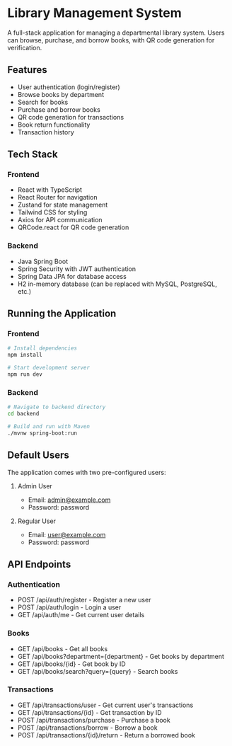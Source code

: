 # Library Management System

A full-stack application for managing a departmental library system. Users can browse, purchase, and borrow books, with QR code generation for verification.

## Features

- User authentication (login/register)
- Browse books by department
- Search for books
- Purchase and borrow books
- QR code generation for transactions
- Book return functionality
- Transaction history

## Tech Stack

### Frontend
- React with TypeScript
- React Router for navigation
- Zustand for state management
- Tailwind CSS for styling
- Axios for API communication
- QRCode.react for QR code generation

### Backend
- Java Spring Boot
- Spring Security with JWT authentication
- Spring Data JPA for database access
- H2 in-memory database (can be replaced with MySQL, PostgreSQL, etc.)

## Running the Application

### Frontend

```bash
# Install dependencies
npm install

# Start development server
npm run dev
```

### Backend

```bash
# Navigate to backend directory
cd backend

# Build and run with Maven
./mvnw spring-boot:run
```

## Default Users

The application comes with two pre-configured users:

1. Admin User
   - Email: admin@example.com
   - Password: password

2. Regular User
   - Email: user@example.com
   - Password: password

## API Endpoints

### Authentication
- POST /api/auth/register - Register a new user
- POST /api/auth/login - Login a user
- GET /api/auth/me - Get current user details

### Books
- GET /api/books - Get all books
- GET /api/books?department={department} - Get books by department
- GET /api/books/{id} - Get book by ID
- GET /api/books/search?query={query} - Search books

### Transactions
- GET /api/transactions/user - Get current user's transactions
- GET /api/transactions/{id} - Get transaction by ID
- POST /api/transactions/purchase - Purchase a book
- POST /api/transactions/borrow - Borrow a book
- POST /api/transactions/{id}/return - Return a borrowed book